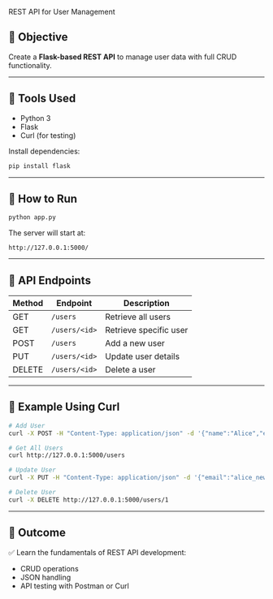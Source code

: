 REST API for User Management

## 🎯 Objective
Create a **Flask-based REST API** to manage user data with full CRUD functionality.

---

## 🧰 Tools Used
- Python 3
- Flask
- Curl (for testing)

Install dependencies:
```bash
pip install flask
```

---

## 🚀 How to Run
```bash
python app.py
```
The server will start at:
```
http://127.0.0.1:5000/
```

---

## 🧩 API Endpoints

| Method | Endpoint | Description |
|---------|-----------|-------------|
| GET | `/users` | Retrieve all users |
| GET | `/users/<id>` | Retrieve specific user |
| POST | `/users` | Add a new user |
| PUT | `/users/<id>` | Update user details |
| DELETE | `/users/<id>` | Delete a user |

---

## 🧪 Example Using Curl

```bash
# Add User
curl -X POST -H "Content-Type: application/json" -d '{"name":"Alice","email":"alice@example.com"}' http://127.0.0.1:5000/users

# Get All Users
curl http://127.0.0.1:5000/users

# Update User
curl -X PUT -H "Content-Type: application/json" -d '{"email":"alice_new@example.com"}' http://127.0.0.1:5000/users/1

# Delete User
curl -X DELETE http://127.0.0.1:5000/users/1
```

---

## 🏁 Outcome
✅ Learn the fundamentals of REST API development:
- CRUD operations  
- JSON handling  
- API testing with Postman or Curl  
